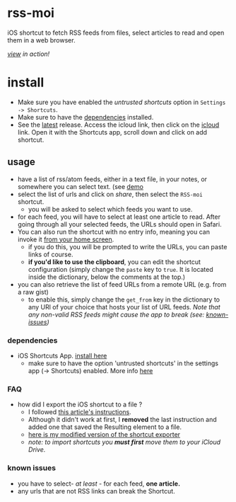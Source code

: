 # rss-moi
iOS shortcut to fetch RSS feeds from files, select articles to read and open them in a web browser.

*[view](/media/demo.gif) in action!*

# install
- Make sure you have enabled the *untrusted shortcuts* option in `Settings -> Shortcuts`.
- Make sure to have the [dependencies](#dependencies) installed.
- See the [latest](https//github.com/trevcan/rss-moi/releases) 
release. Access the icloud link, then click on the [icloud](https://www.icloud.com/shortcuts/4ced91389cea45738998d5ca9e177d49)
link. Open it with the Shortcuts app, scroll down and click on add shortcut.

## usage
- have a list of rss/atom feeds, either in a text file, in your notes,
or somewhere you can select text. (see [demo](/media/demo.gif)
- select the list of urls and click on *share*, then select the `RSS-moi` shortcut.
  - you will be asked to select which feeds you want to use.
- for each feed, you will have to select at least one article to read. After going through all your selected feeds, the URLs should open in Safari.
- You can also run the shortcut with no entry info, meaning you can invoke it [from your home screen](https://support.apple.com/guide/shortcuts/add-a-shortcut-to-the-home-screen-apd735880972/ios).
  - if you do this, you will be prompted to write the URLs, you can paste links of course.
  - **if you'd like to use the clipboard**, you can edit the shortcut configuration (simply change the `paste` key to `true`. It is located inside the dictionary, below the comments at the top.)
- you can also retrieve the list of feed URLs from a remote URL (e.g. from a raw gist)
  - to enable this, simply change the `get_from` key in the dictionary to any URl of your choice that
  hosts your list of URL feeds. *Note that any non-valid RSS feeds might cause the app to break (see: [known-issues](#known-issues))*


### dependencies
- iOS Shortcuts App. [install here](https://apps.apple.com/us/app/shortcuts/id915249334)
  - make sure to have the option 'untrusted shortcuts' in the settings app (-> Shortcuts) enabled. More info [here](https://support.apple.com/en-us/HT210628)

### FAQ
- how did I export the iOS shortcut to a file ?
  - I followed [this article's instructions](https://www.addictivetips.com/ios/save-iphone-shortcut-offline/).
  - Although it didn't work at first, I **removed** the last instruction and added one that saved the Resulting element to a file.
  - [here is my modified version of the shortcut exporter](https://www.icloud.com/shortcuts/cde4969f06b14a47ab6a6df46d404326)
  - *note: to import shortcuts you **must first** move them to your iCloud Drive.*


### known issues
- you have to select- *at least* - for each feed, **one article.**
- any urls that are not RSS links can break the Shortcut.
